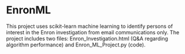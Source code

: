 # EnronML
This project uses scikit-learn machine learning to identify persons of interest in the Enron investigation from email communications only. The project includes two files: Enron_Investigation.html (Q&A regarding algorithm performance) and Enron_ML_Project.py (code).
